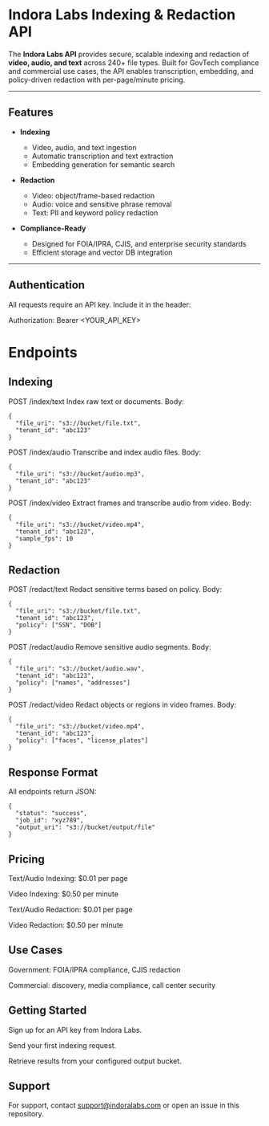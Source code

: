 # Indora Labs Indexing & Redaction API

The **Indora Labs API** provides secure, scalable indexing and redaction of **video, audio, and text** across 240+ file types. Built for GovTech compliance and commercial use cases, the API enables transcription, embedding, and policy-driven redaction with per-page/minute pricing.

---

## Features

- **Indexing**
  - Video, audio, and text ingestion  
  - Automatic transcription and text extraction  
  - Embedding generation for semantic search  

- **Redaction**
  - Video: object/frame-based redaction  
  - Audio: voice and sensitive phrase removal  
  - Text: PII and keyword policy redaction  

- **Compliance-Ready**
  - Designed for FOIA/IPRA, CJIS, and enterprise security standards  
  - Efficient storage and vector DB integration  

---

## Authentication

All requests require an API key. Include it in the header:

Authorization: Bearer <YOUR_API_KEY>

# Endpoints

## Indexing

POST /index/text
Index raw text or documents.
Body:

```http
{
  "file_uri": "s3://bucket/file.txt",
  "tenant_id": "abc123"
}
```

POST /index/audio
Transcribe and index audio files.
Body:

```http
{
  "file_uri": "s3://bucket/audio.mp3",
  "tenant_id": "abc123"
}
```

POST /index/video
Extract frames and transcribe audio from video.
Body:

```http
{
  "file_uri": "s3://bucket/video.mp4",
  "tenant_id": "abc123",
  "sample_fps": 10
}
```

## Redaction
POST /redact/text
Redact sensitive terms based on policy.
Body:

```http
{
  "file_uri": "s3://bucket/file.txt",
  "tenant_id": "abc123",
  "policy": ["SSN", "DOB"]
}
```

POST /redact/audio
Remove sensitive audio segments.
Body:

```http
{
  "file_uri": "s3://bucket/audio.wav",
  "tenant_id": "abc123",
  "policy": ["names", "addresses"]
}
```

POST /redact/video
Redact objects or regions in video frames.
Body:

```http
{
  "file_uri": "s3://bucket/video.mp4",
  "tenant_id": "abc123",
  "policy": ["faces", "license_plates"]
}
```

## Response Format
All endpoints return JSON:

```http
{
  "status": "success",
  "job_id": "xyz789",
  "output_uri": "s3://bucket/output/file"
}
```

## Pricing

Text/Audio Indexing: $0.01 per page

Video Indexing: $0.50 per minute

Text/Audio Redaction: $0.01 per page

Video Redaction: $0.50 per minute

## Use Cases
Government: FOIA/IPRA compliance, CJIS redaction

Commercial: discovery, media compliance, call center security

## Getting Started
Sign up for an API key from Indora Labs.

Send your first indexing request.

Retrieve results from your configured output bucket.

## Support
For support, contact support@indoralabs.com or open an issue in this repository.
